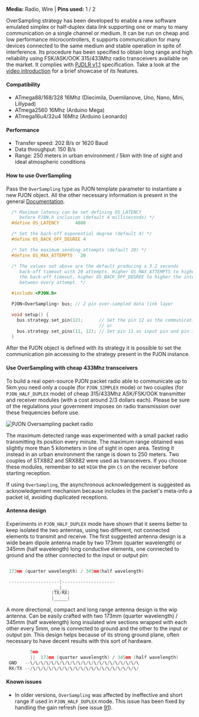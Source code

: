 
**Media:** Radio, Wire |
**Pins used:** 1 / 2

OverSampling strategy has been developed to enable a new software emulated simplex or half-duplex data link supporting one or many to many communication on a single channel or medium. It can be run on cheap and low performance microcontrollers, it supports communication for many devices connected to the same medium and stable operation in spite of interference. Its procedure has been specified to obtain long range and high reliability using FSK/ASK/OOK 315/433Mhz radio transceivers available on the market. It complies with [PJDLR v1.1](/strategies/OverSampling/specification/PJDLR-specification-v1.1.md) specification. Take a look at the [video introduction](https://www.youtube.com/watch?v=G1ckfsMzPns) for a brief showcase of its features.

#### Compatibility
- ATmega88/168/328 16Mhz (Diecimila, Duemilanove, Uno, Nano, Mini, Lillypad)
- ATmega2560 16Mhz (Arduino Mega)
- ATmega16u4/32u4 16Mhz (Arduino Leonardo)

#### Performance
- Transfer speed: 202 B/s or 1620 Baud
- Data throughput: 150 B/s
- Range: 250 meters in urban environment / 5km with line of sight and ideal atmospheric conditions

#### How to use OverSampling
Pass the `OverSampling` type as PJON template parameter to instantiate a new PJON object. All the other necessary information is present in the general [Documentation](/documentation).
```cpp  
  /* Maximum latency can be set defining OS_LATENCY
     before PJON.h inclusion (default 4 milliseconds) */
  #define OS_LATENCY      4000

  /* Set the back-off exponential degree (default 4) */
  #define OS_BACK_OFF_DEGREE 4

  /* Set the maximum sending attempts (default 20) */
  #define OS_MAX_ATTEMPTS   20

  /* The values set above are the default producing a 3.2 seconds
     back-off timeout with 20 attempts. Higher OS_MAX_ATTEMPTS to higher
     the back-off timeout, higher OS_BACK_OFF_DEGREE to higher the interval
     between every attempt. */

  #include <PJON.h>

  PJON<OverSampling> bus; // 2 pin over-sampled data link layer

  void setup() {
    bus.strategy.set_pin(12);      // Set the pin 12 as the communication pin
                                   // or
    bus.strategy.set_pins(11, 12); // Set pin 11 as input pin and pin 12 as output pin  
  }  
```
After the PJON object is defined with its strategy it is possible to set the communication pin accessing to the strategy present in the PJON instance.

#### Use OverSampling with cheap 433Mhz transceivers
To build a real open-source PJON packet radio able to communicate up to 5km you need only a couple (for `PJON_SIMPLEX` mode) or two couples (for `PJON_HALF_DUPLEX` mode) of cheap 315/433Mhz ASK/FSK/OOK transmitter and receiver modules (with a cost around 2/3 dollars each). Please be sure of the regulations your government imposes on radio transmission over these frequencies before use.

![PJON Oversampling packet radio](http://www.gioblu.com/PJON/PJON-OverSampling-packet-radio-STX882-SRX882.jpg)

The maximum detected range was experimented with a small packet radio transmitting its position every minute. The maximum range obtained was slightly more than 5 kilometers in line of sight in open area. Testing it instead in an urban environment the range is down to 250 meters. Two couples of STX882 and SRX882 were used as transceivers. If you choose these modules, remember to set `HIGH` the pin `CS` on the receiver before starting reception.

If using `OverSampling`, the asynchronous acknowledgement is suggested as acknowledgement mechanism because includes in the packet's meta-info a packet id, avoiding duplicated receptions.

#### Antenna design
Experiments in `PJON_HALF_DUPLEX` mode have shown that it seems better to keep isolated the two antennas, using two different, not connected elements to transmit and receive. The first suggested antenna design is a wide beam dipole antenna made by two 173mm (quarter wavelength) or 345mm (half wavelength) long conductive elements, one connected to ground and the other connected to the input or output pin:
```cpp  

 173mm (quarter wavelength) / 345mm(half wavelength)

 -------------------|--------------------
                  __|__
                 |TX/RX|
                 |_____|

```
A more directional, compact and long range antenna design is the wip antenna. Can be easily crafted with two 173mm (quarter wavelength) / 345mm (half wavelength) long insulated wire sections wrapped with each other every 5mm, one is connected to ground and the other to the input or output pin. This design helps because of its strong ground plane, often necessary to have decent results with this sort of hardware.
```cpp  
         5mm
         ||  173mm (quarter wavelength) / 345mm (half wavelength)
 GND   --\/\/\/\/\/\/\/\/\/\/\/\/\/\/\/\/\/\/\/\/\
 RX/TX --/\/\/\/\/\/\/\/\/\/\/\/\/\/\/\/\/\/\/\/\/
```

#### Known issues
- In older versions, `OverSampling` was affected by ineffective and short range if used in `PJON_HALF_DUPLEX` mode. This issue has been fixed by handling the gain refresh (see issue [91](https://github.com/gioblu/PJON/issues/91)).
